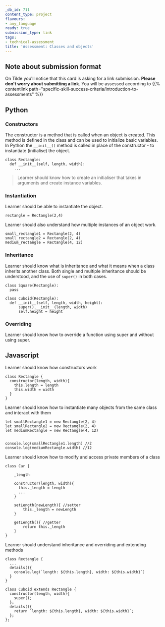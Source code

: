 ```yaml
---
_db_id: 711
content_type: project
flavours:
- any_language
ready: true
submission_type: link
tags:
- technical-assessment
title: 'Assessment: Classes and objects'
---
```


## Note about submission format

On Tilde you'll notice that this card is asking for a link submission. **Please don't worry about submitting a link**. You will be assessed according to {{% contentlink path="specific-skill-success-criteria/introduction-to-assessments" %}}

## Python

### Constructors

The constructor is a method that is called when an object is created. This method is defined in the class and can be used to initialize basic variables. In Python the `__init__()` method is called in place of the constructor - to instantiate (initialise) the object.

```
class Rectangle:
  def __init__(self, length, width):
    ...
```

> Learner should know how to create an initialiser that takes in arguments and create instance variables.


### Instantiation

Learner should be able to instantiate the object.

```
rectangle = Rectangle(2,4)
```

Learner should also understand how multiple instances of an object work.

```
small_rectangle1 = Rectangle(2, 4)
small_rectangle2 = Rectangle(2, 4)
medium_rectangle = Rectangle(4, 12)
```

### Inheritance

Learner should know what is inheritance and what it means when a class inherits another class. Both single and multiple inheritance should be understood, and the use of `super()` in both cases.

```
class Square(Rectangle):
  pass

class Cuboid(Rectangle):
  def __init__(self, length, width, height):
      super().__init__(length, width)
      self.height = height
```

### Overriding

Learner should know how to override a function using super and without using super.

## Javascript

Learner should know how constructors work

```
class Rectangle {
  constructor(length, width){
    this.length = length
    this.width = width
  }
}
```
Learner should know how to instantiate many objects from the same class and interact with them

```
let smallRectangle1 = new Rectangle(2, 4)
let smallRectangle2 = new Rectangle(2, 4)
let mediumRectangle = new Rectangle(4, 12)


console.log(smallRectangle1.length) //2
console.log(mediumRectangle.width) //12

```
Learner should know how to modify and access private members of a class

```
class Car {

    _length

    constructor(length, width){
      this._length = length
      ...
    }

    setLength(newLength){ //setter
        this._length = newLength
    }

    getLength(){ //getter
        return this._length
    }
}

```
Learner should understand inheritance and overriding and extending methods
```
class Rectangle {
  ...
  details(){
    console.log(`length: ${this.length}, width: ${this.width}`)
  }
}

class Cuboid extends Rectangle {
  constructor(length, width){
    super();
  };
  details(){
    return `length: ${this.length}, width: ${this.width}`;
  };
};

```

